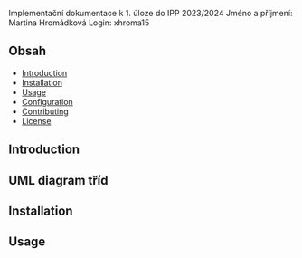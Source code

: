 Implementační dokumentace k 1. úloze do IPP 2023/2024
Jméno a příjmení: Martina Hromádková
Login: xhroma15

## Obsah
- [Introduction](#introduction)
- [Installation](#installation)
- [Usage](#usage)
- [Configuration](#configuration)
- [Contributing](#contributing)
- [License](#license)

## Introduction

## UML diagram tříd

## Installation

## Usage
